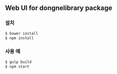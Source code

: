 ## Web UI for dongnelibrary package

### 설치
```sh
$ bower install
$ npm install
```

### 사용 예
```sh
$ gulp build
$ npm start
```

